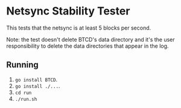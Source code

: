 # Netsync Stability Tester
This tests that the netsync is at least 5 blocks per second.

Note: the test doesn't delete BTCD's data directory and it's the user
responsibility to delete the data directories that appear in the log.

## Running
 1. `go install BTCD`.
 2. `go install ./...`.
 3. `cd run`
 4. `./run.sh`
 